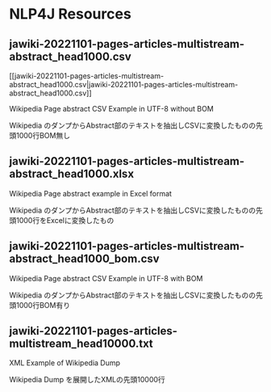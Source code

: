 # NLP4J Resources

## jawiki-20221101-pages-articles-multistream-abstract_head1000.csv

[[jawiki-20221101-pages-articles-multistream-abstract_head1000.csv|jawiki-20221101-pages-articles-multistream-abstract_head1000.csv]]

Wikipedia Page abstract CSV Example in UTF-8 without BOM

Wikipedia のダンプからAbstract部のテキストを抽出しCSVに変換したものの先頭1000行BOM無し

## jawiki-20221101-pages-articles-multistream-abstract_head1000.xlsx

Wikipedia Page abstract example in Excel format

Wikipedia のダンプからAbstract部のテキストを抽出しCSVに変換したものの先頭1000行をExcelに変換したもの


## jawiki-20221101-pages-articles-multistream-abstract_head1000_bom.csv

Wikipedia Page abstract CSV Example in UTF-8 with BOM

Wikipedia のダンプからAbstract部のテキストを抽出しCSVに変換したものの先頭1000行BOM有り

## jawiki-20221101-pages-articles-multistream_head10000.txt

XML Example of Wikipedia Dump

Wikipedia Dump を展開したXMLの先頭10000行


